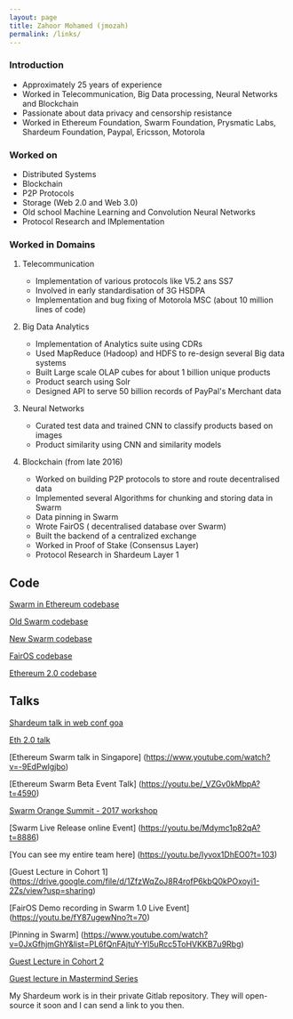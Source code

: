 ```yaml
---
layout: page
title: Zahoor Mohamed (jmozah)
permalink: /links/
---
```


### Introduction

- Approximately 25 years of experience
- Worked in Telecommunication, Big Data processing, Neural Networks and Blockchain
- Passionate about data privacy and censorship resistance 
- Worked in Ethereum Foundation, Swarm Foundation, Prysmatic Labs, Shardeum Foundation, Paypal, Ericsson, Motorola

### Worked on

- Distributed Systems
- Blockchain
- P2P Protocols
- Storage (Web 2.0 and Web 3.0)
- Old school Machine Learning and Convolution Neural Networks
- Protocol Research and IMplementation



### Worked in Domains

1. Telecommunication 
   - Implementation of various protocols like V5.2 ans SS7
   - Involved in early standardisation of 3G HSDPA
   - Implementation and bug fixing of Motorola MSC (about 10 million lines of code)
   

2. Big Data Analytics
    - Implementation of Analytics suite using CDRs 
    - Used MapReduce (Hadoop) and HDFS to re-design several Big data systems
    - Built Large scale OLAP cubes for about 1 billion unique products
    - Product search using Solr
    - Designed API to serve 50 billion records of PayPal's Merchant data

3. Neural Networks
    - Curated test data and trained CNN to classify products based on images
    - Product similarity using CNN and similarity models
 
4. Blockchain (from late 2016)
    - Worked on building P2P protocols to store and route decentralised data
    - Implemented several Algorithms for chunking and storing data in Swarm
    - Data pinning in Swarm
    - Wrote FairOS ( decentralised database over Swarm)
    - Built the backend of a centralized exchange
    - Worked in Proof of Stake (Consensus Layer)
    - Protocol Research in Shardeum Layer 1
    

## Code

[Swarm in Ethereum codebase](https://github.com/ethereum/go-ethereum/pulls?q=is%3Apr+is%3Aclosed+author%3Ajmozah)

[Old Swarm codebase](https://github.com/ethersphere/swarm/pulls?q=is%3Apr+is%3Aclosed+author%3Ajmozah)

[New Swarm codebase]( https://github.com/ethersphere/bee/pulls?page=1&q=is%3Apr+is%3Aclosed+author%3Ajmozah)

[FairOS codebase]( https://github.com/fairDataSociety/fairOS-dfs/pulls?q=is%3Apr+is%3Aclosed+author%3Ajmozah)

[Ethereum 2.0 codebase](https://github.com/prysmaticlabs/prysm/pulls?q=is%3Apr+is%3Aclosed+author%3Ajmozah)


## Talks

[Shardeum talk in web conf goa](https://www.youtube.com/watch?v=OPYDL92Eahc)

[Eth 2.0 talk](https://www.youtube.com/watch?v=x8C9Zcb4K3I)

[Ethereum Swarm talk in Singapore] (https://www.youtube.com/watch?v=-9EdPwlgjbo)

[Ethereum Swarm Beta Event Talk] (https://youtu.be/_VZGv0kMbpA?t=4590)

[Swarm Orange Summit - 2017 workshop](https://www.youtube.com/watch?v=qeDluBouVfE&list=PL6fQnFAjtuY8MowrAYMA5PFVDqzJv4yEV&index=14)

[Swarm Live Release online Event] (https://youtu.be/Mdymc1p82qA?t=8886)

[You can see my entire team here] (https://youtu.be/Iyvox1DhEO0?t=103)

[Guest Lecture in Cohort 1] (https://drive.google.com/file/d/1ZfzWqZoJ8R4rofP6kbQ0kPOxoyi1-2Zs/view?usp=sharing)

[FairOS Demo recording in Swarm 1.0 Live Event] (https://youtu.be/fY87ugewNno?t=70)

[Pinning in Swarm] (https://www.youtube.com/watch?v=0JxGfhjmGhY&list=PL6fQnFAjtuY-Yl5uRcc5ToHVKKB7u9Rbg)

[Guest Lecture in Cohort 2]( https://drive.google.com/file/d/1KSlhb1KZ9OK8M65y9VojvGVy4InMPdnE/view)

[Guest lecture in Mastermind Series](https://archimydes.dev/fourthact/events/web3-an-intro-to-fundamentals-concepts-and-trends)

My Shardeum work is in their private Gitlab repository. They will open-source it soon and I can send a link to you then.


